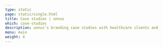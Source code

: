 ```yaml
---
type: static
page: static/single.html
title: Case studies | unnus
which: case-studies
description: unnus's branding case studies with healthcare clients and how we helped them build authentic brands  
menu: main
weight: 4
---
```


<!-- <section class="work-section">
<div class="container">
<div class="work-holder reveal-image-container">
<div class="media-row reveal-image">
	<img class="skew"  src="/assets/images/work/caresect-thumbnail.webp" alt="Caresect Psychotherapy clinic">
</div>
<div class="text-row split-parent">
		<h2 class="client-name split-child reveal-text">Caresect, Psychotherapy clinic </h2>
		<h3 class="light-headline">Work Done</h3>
		<ul>
			<li>Branding Strategy</li>
			<li>Website</li>
			<li>Inbound marketing</li>
		</ul>
		<a href="/case-studies/caresect" class="btn-s">
			View Case Study <svg viewBox="0 0 59 58" xmlns="http://www.w3.org/2000/svg" fill-rule="evenodd" clip-rule="evenodd" stroke-linecap="round" stroke-linejoin="round" stroke-miterlimit="1.5"><g fill="none" stroke="#fff" stroke-width="9.38"><path d="M2.688 28.863h50.054M31.231 2.688l24.576 26.175-24.576 26.175"/></g></svg>
		</a>								
</div>		

</div>
<div class="work-holder reveal-image-container">
	<div class="text-row">
			<h2 class="client-name reveal-text">Rodbell, Pharmaceutical Company </h2>
			<h3 class="light-headline">Work Done</h3>
			<ul>
				<li>Website</li>
				<li>Branding Awareness</li>
				<li>Differentiation Strategy</li>
			</ul>
			<a href="/case-studies/rodbell" class="btn-s">
				View Case Study <svg viewBox="0 0 59 58" xmlns="http://www.w3.org/2000/svg" fill-rule="evenodd" clip-rule="evenodd" stroke-linecap="round" stroke-linejoin="round" stroke-miterlimit="1.5"><g fill="none" stroke="#fff" stroke-width="9.38"><path d="M2.688 28.863h50.054M31.231 2.688l24.576 26.175-24.576 26.175"/></g></svg>
			</a>															
	</div>					
	<div class="media-row reveal-image">
		<img class="skew"  src="/assets/images/work/rodbell-thumbnail.webp" alt="Rodbell pharmaceutical clinic">
	</div>					
</div>
<div class="work-holder reveal-image-container">
	<div class="media-row reveal-image">
		<img class="skew"  src="/assets/images/work/healthier-thumbnail.webp" alt="Community Hospital">
	</div>
	<div class="text-row">
			<h2 class="client-name reveal-text">Healthier, Community Hospital </h2>
			<h3 class="light-headline">Work Done</h3>
			<ul>
				<li>Re-branding</li>
				<li>Marketing Strategy</li>
				<li>Website & Business collateral</li>
			</ul>
			<a href="/case-studies/healthier" class="btn-s">
				View Case Study <svg viewBox="0 0 59 58" xmlns="http://www.w3.org/2000/svg" fill-rule="evenodd" clip-rule="evenodd" stroke-linecap="round" stroke-linejoin="round" stroke-miterlimit="1.5"><g fill="none" stroke="#fff" stroke-width="9.38"><path d="M2.688 28.863h50.054M31.231 2.688l24.576 26.175-24.576 26.175"/></g></svg>
			</a>																						
	</div>					
</div>

</div>
</section> -->
